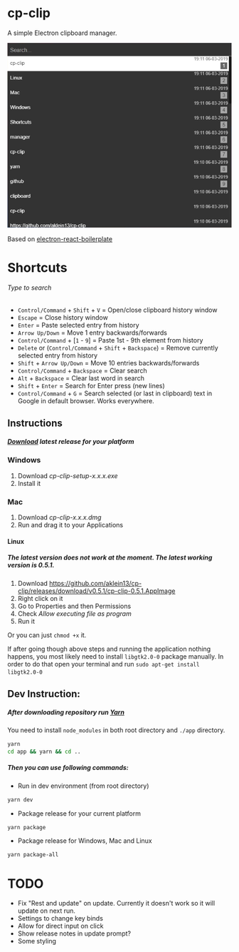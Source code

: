 # cp-clip
A simple Electron clipboard manager.

![App](./docs/app.jpg)

Based on [electron-react-boilerplate](https://github.com/chentsulin/electron-react-boilerplate)

# Shortcuts
###### Type to search

- `Control/Command` + `Shift` + `V` = Open/close clipboard history window
- `Escape` = Close history window
- `Enter` = Paste selected entry from history
- `Arrow Up/Down` = Move 1 entry backwards/forwards
- `Control/Command` + [`1` - `9`] = Paste 1st - 9th element from history
- `Delete` or (`Control/Command` + `Shift` + `Backspace`) = Remove currently selected entry from history
- `Shift` + `Arrow Up/Down` = Move 10 entries backwards/forwards
- `Control/Command` + `Backspace` = Clear search
- `Alt` + `Backspace` = Clear last word in search
- `Shift` + `Enter` = Search for Enter press (new lines)
- `Control/Command` + `G` = Search selected (or last in clipboard) text in Google in default browser. Works everywhere.

## Instructions
##### [Download](https://github.com/aklein13/cp-clip/releases/latest) latest release for your platform
### Windows
1. Download <i>cp-clip-setup-x.x.x.exe</i>
2. Install it
### Mac
1. Download <i>cp-clip-x.x.x.dmg</i>
2. Run and drag it to your Applications
#### Linux
##### The latest version does not work at the moment. The latest working version is 0.5.1.
1. Download https://github.com/aklein13/cp-clip/releases/download/v0.5.1/cp-clip-0.5.1.AppImage
2. Right click on it
3. Go to Properties and then Permissions
4. Check <i>Allow executing file as program</i>
5. Run it

Or you can just `chmod +x` it.

If after going though above steps and running the application nothing happens, 
you most likely need to install `libgtk2.0-0` package manually.
In order to do that open your terminal and run `sudo apt-get install libgtk2.0-0`

## Dev Instruction:
##### After downloading repository run [Yarn](https://yarnpkg.com/)
You need to install `node_modules` in both root directory and `./app` directory.
```bash
yarn
cd app && yarn && cd ..
```
##### Then you can use following commands:
- Run in dev environment (from root directory)
```bash
yarn dev
```
- Package release for your current platform
```bash
yarn package
```
- Package release for Windows, Mac and Linux
```bash
yarn package-all
```

# TODO
- Fix "Rest and update" on update. Currently it doesn't work so it will update on next run.
- Settings to change key binds
- Allow for direct input on click
- Show release notes in update prompt?
- Some styling
